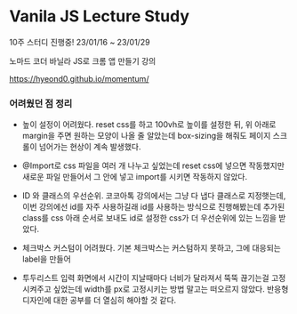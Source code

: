 # Vanila JS Lecture Study

10주 스터디 진행중!
23/01/16 ~ 23/01/29

노마드 코더 바닐라 JS로 크롬 앱 만들기 강의

https://hyeond0.github.io/momentum/

### 어려웠던 점 정리

- 높이 설정이 어려웠다. reset css를 하고 100vh로 높이를 설정한 뒤, 위 아래로 margin을 주면 원하는 모양이 나올 줄 알았는데 box-sizing을 해줘도
페이지 스크롤이 넘어가는 현상이 계속 발생했다.

- @Import로 css 파일을 여러 개 나누고 싶었는데 reset css에 넣으면 작동했지만 새로운 파일 만들어서 그 안에 넣고 import를 시키면 작동하지 않았다.

- ID 와 클래스의 우선순위. 코코아톡 강의에서는 그냥 다 냅다 클래스로 지정햇는데, 이번 강의에선 id를 자주 사용하길래 id를 사용하는 방식으로 진행해봤는데
  추가된 class를 css 아래 순서로 보내도 id로 설정한 css가 더 우선순위에 있는 느낌을 받았다.

- 체크박스 커스텀이 어려웠다. 기본 체크박스는 커스텀하지 못하고, 그에 대응되는 label을 만들어 

- 투두리스트 입력 화면에서 시간이 지날때마다 너비가 달라져서 뚝뚝 끊기는걸 고정시켜주고 싶었는데 width를 px로 고정시키는 방법 말고는 떠오르지 않았다.
반응형 디자인에 대한 공부를 더 열심히 해야할 것 같다.
